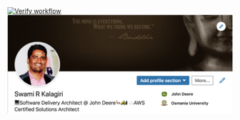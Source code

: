 [![Verify workflow](https://github.com/SwamiKalagiri/swamikalagiri/actions/workflows/verify_workflow.yml/badge.svg)](https://github.com/SwamiKalagiri/swamikalagiri/actions/workflows/verify_workflow.yml)
![business card](https://github.com/SwamiKalagiri/swamikalagiri/blob/main/profile.png)
